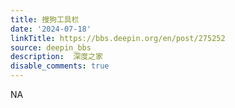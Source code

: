 ```yaml
---
title: 搜狗工具栏
date: '2024-07-18'
linkTitle: https://bbs.deepin.org/en/post/275252
source: deepin_bbs
description:  深度之家 
disable_comments: true
---
```

NA
